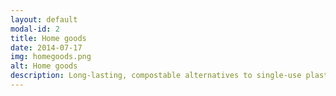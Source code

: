 ```yaml
---
layout: default
modal-id: 2
title: Home goods
date: 2014-07-17
img: homegoods.png
alt: Home goods
description: Long-lasting, compostable alternatives to single-use plastics
---
```

